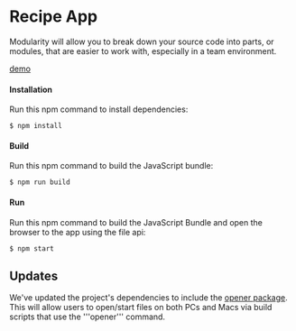 Recipe App
==========
Modularity will allow you to break down your source code into parts, or modules,
that are easier to work with, especially in a team environment.  

[demo](http://rawgit.com/MoonHighway/learning-react/master/chapter-05/recipe-app/dist/)

#### Installation
Run this npm command to install dependencies:
```
$ npm install
```

#### Build
Run this npm command to build the JavaScript bundle:
```
$ npm run build
```

#### Run
Run this npm command to build the JavaScript Bundle and open the browser to the app using the file api:
```
$ npm start
```

Updates
----

We've updated the project's dependencies to include the [opener package](https://www.npmjs.com/package/opener). This will allow users to open/start files on both PCs and Macs via build scripts that use the '''opener''' command.
